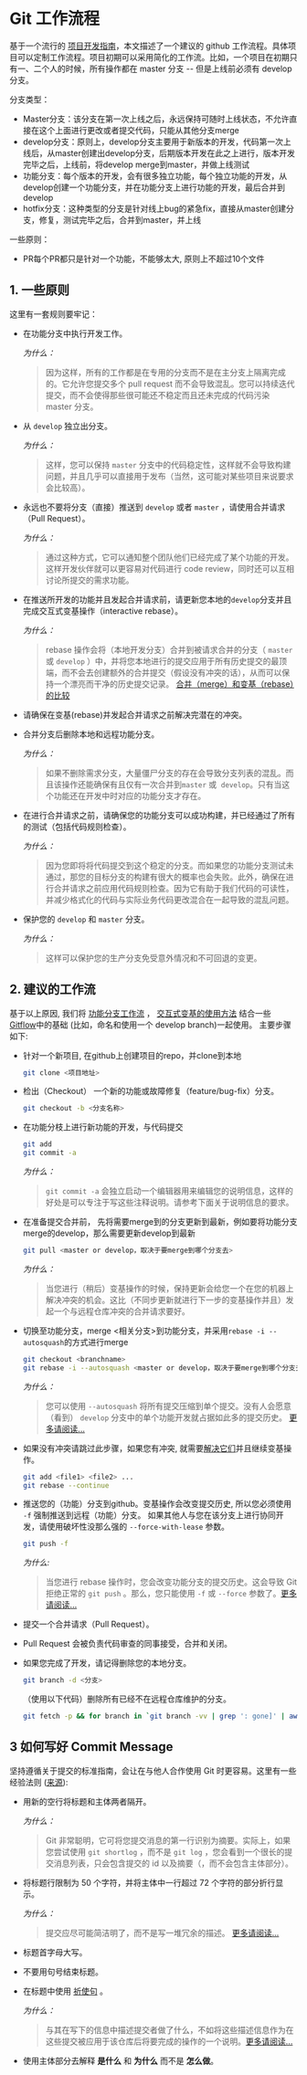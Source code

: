 # Git 工作流程

基于一个流行的 [项目开发指南](https://github.com/elsewhencode/project-guidelines)，本文描述了一个建议的 github 工作流程。具体项目可以定制工作流程。项目初期可以采用简化的工作流。比如，一个项目在初期只有一、二个人的时候，所有操作都在 master 分支 -- 但是上线前必须有 develop 分支。

分支类型：
- Master分支：该分支在第一次上线之后，永远保持可随时上线状态，不允许直接在这个上面进行更改或者提交代码，只能从其他分支merge
- develop分支：原则上，develop分支主要用于新版本的开发，代码第一次上线后，从master创建出develop分支，后期版本开发在此之上进行，版本开发完毕之后，上线前，将develop merge到master，并做上线测试
- 功能分支：每个版本的开发，会有很多独立功能，每个独立功能的开发，从develop创建一个功能分支，并在功能分支上进行功能的开发，最后合并到develop
- hotfix分支：这种类型的分支是针对线上bug的紧急fix，直接从master创建分支，修复，测试完毕之后，合并到master，并上线

一些原则：
- PR每个PR都只是针对一个功能，不能够太大, 原则上不超过10个文件


## 1. 一些原则

这里有一套规则要牢记：

* 在功能分支中执行开发工作。

  _为什么：_

  > 因为这样，所有的工作都是在专用的分支而不是在主分支上隔离完成的。它允许您提交多个 pull request 而不会导致混乱。您可以持续迭代提交，而不会使得那些很可能还不稳定而且还未完成的代码污染 master 分支。

* 从 `develop` 独立出分支。

  _为什么：_

  > 这样，您可以保持 `master` 分支中的代码稳定性，这样就不会导致构建问题，并且几乎可以直接用于发布（当然，这可能对某些项目来说要求会比较高）。

* 永远也不要将分支（直接）推送到 `develop` 或者 `master` ，请使用合并请求（Pull Request）。

  _为什么：_

  > 通过这种方式，它可以通知整个团队他们已经完成了某个功能的开发。这样开发伙伴就可以更容易对代码进行 code review，同时还可以互相讨论所提交的需求功能。

* 在推送所开发的功能并且发起合并请求前，请更新您本地的`develop`分支并且完成交互式变基操作（interactive rebase）。

  _为什么：_

  > rebase 操作会将（本地开发分支）合并到被请求合并的分支（ `master` 或 `develop` ）中，并将您本地进行的提交应用于所有历史提交的最顶端，而不会去创建额外的合并提交（假设没有冲突的话），从而可以保持一个漂亮而干净的历史提交记录。 [合并（merge）和变基（rebase）的比较](https://www.atlassian.com/git/tutorials/merging-vs-rebasing)

* 请确保在变基(rebase)并发起合并请求之前解决完潜在的冲突。

* 合并分支后删除本地和远程功能分支。

  _为什么：_

  > 如果不删除需求分支，大量僵尸分支的存在会导致分支列表的混乱。而且该操作还能确保有且仅有一次合并到`master` 或  `develop`。只有当这个功能还在开发中时对应的功能分支才存在。

* 在进行合并请求之前，请确保您的功能分支可以成功构建，并已经通过了所有的测试（包括代码规则检查）。

  _为什么：_

  > 因为您即将将代码提交到这个稳定的分支。而如果您的功能分支测试未通过，那您的目标分支的构建有很大的概率也会失败。此外，确保在进行合并请求之前应用代码规则检查。因为它有助于我们代码的可读性，并减少格式化的代码与实际业务代码更改混合在一起导致的混乱问题。

* 保护您的 `develop` 和 `master` 分支。

  _为什么：_

  > 这样可以保护您的生产分支免受意外情况和不可回退的变更。

## 2. 建议的工作流

基于以上原因, 我们将 [功能分支工作流](https://www.atlassian.com/git/tutorials/comparing-workflows#feature-branch-workflow) ， [交互式变基的使用方法](https://www.atlassian.com/git/tutorials/merging-vs-rebasing#the-golden-rule-of-rebasing) 结合一些 [Gitflow](https://www.atlassian.com/git/tutorials/comparing-workflows#gitflow-workflow)中的基础 (比如，命名和使用一个 develop branch)一起使用。 主要步骤如下:

* 针对一个新项目, 在github上创建项目的repo，并clone到本地

  ```sh
  git clone <项目地址>
  ```

* 检出（Checkout） 一个新的功能或故障修复（feature/bug-fix）分支。

  ```sh
  git checkout -b <分支名称>
  ```

* 在功能分枝上进行新功能的开发，与代码提交

  ```sh
  git add
  git commit -a
  ```

  _为什么：_

  > `git commit -a` 会独立启动一个编辑器用来编辑您的说明信息，这样的好处是可以专注于写这些注释说明。请参考下面关于说明信息的要求。

* 在准备提交合并前， 先将需要merge到的分支更新到最新，例如要将功能分支merge的develop，那么需要更新develop到最新

  ```sh
  git pull <master or develop，取决于要merge到哪个分支去>
  ```

  _为什么：_

  > 当您进行（稍后）变基操作的时候，保持更新会给您一个在您的机器上解决冲突的机会。这比（不同步更新就进行下一步的变基操作并且）发起一个与远程仓库冲突的合并请求要好。

* 切换至功能分支，merge <相关分支>到功能分支，并采用`rebase -i --autosquash`的方式进行merge

  ```sh
  git checkout <branchname>
  git rebase -i --autosquash <master or develop，取决于要merge到哪个分支去>
  ```

  _为什么：_

  > 您可以使用 `--autosquash` 将所有提交压缩到单个提交。没有人会愿意（看到） `develop` 分支中的单个功能开发就占据如此多的提交历史。 [更多请阅读...](https://robots.thoughtbot.com/autosquashing-git-commits)

* 如果没有冲突请跳过此步骤，如果您有冲突, 就需要[解决它们](https://help.github.com/articles/resolving-a-merge-conflict-using-the-command-line/)并且继续变基操作。

  ```sh
  git add <file1> <file2> ...
  git rebase --continue
  ```

* 推送您的（功能）分支到github。变基操作会改变提交历史, 所以您必须使用 `-f` 强制推送到远程（功能）分支。 如果其他人与您在该分支上进行协同开发，请使用破坏性没那么强的 `--force-with-lease` 参数。

  ```sh
  git push -f
  ```

  _为什么:_

  > 当您进行 rebase 操作时，您会改变功能分支的提交历史。这会导致 Git 拒绝正常的 `git push` 。那么，您只能使用 `-f` 或 `--force` 参数了。[更多请阅读...](https://developer.atlassian.com/blog/2015/04/force-with-lease/)

* 提交一个合并请求（Pull Request）。
* Pull Request 会被负责代码审查的同事接受，合并和关闭。
* 如果您完成了开发，请记得删除您的本地分支。

  ```sh
  git branch -d <分支>
  ```

  （使用以下代码）删除所有已经不在远程仓库维护的分支。

  ```sh
  git fetch -p && for branch in `git branch -vv | grep ': gone]' | awk '{print $1}'`; do git branch -D $branch; done
  ```

## 3 如何写好 Commit Message

坚持遵循关于提交的标准指南，会让在与他人合作使用 Git 时更容易。这里有一些经验法则 ([来源](https://chris.beams.io/posts/git-commit/#seven-rules)):

* 用新的空行将标题和主体两者隔开。

  _为什么：_

  > Git 非常聪明，它可将您提交消息的第一行识别为摘要。实际上，如果您尝试使用 `git shortlog` ，而不是 `git log` ，您会看到一个很长的提交消息列表，只会包含提交的 id 以及摘要（，而不会包含主体部分）。

* 将标题行限制为 50 个字符，并将主体中一行超过 72 个字符的部分折行显示。

  _为什么：_

  > 提交应尽可能简洁明了，而不是写一堆冗余的描述。 [更多请阅读...](https://medium.com/@preslavrachev/what-s-with-the-50-72-rule-8a906f61f09c)

* 标题首字母大写。
* 不要用句号结束标题。
* 在标题中使用 [祈使句](https://en.wikipedia.org/wiki/Imperative_mood) 。

  _为什么：_

  > 与其在写下的信息中描述提交者做了什么，不如将这些描述信息作为在这些提交被应用于该仓库后将要完成的操作的一个说明。[更多请阅读...](https://news.ycombinator.com/item?id=2079612)

* 使用主体部分去解释 **是什么** 和 **为什么** 而不是 **怎么做**。
